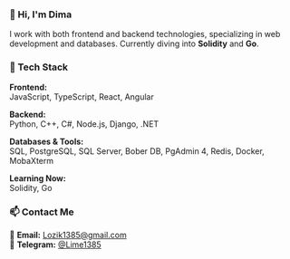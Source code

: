 ### 👋 Hi, I'm Dima  

I work with both frontend and backend technologies, specializing in web development and databases. Currently diving into **Solidity** and **Go**.  

### 🚀 Tech Stack  

**Frontend:**  
JavaScript, TypeScript, React, Angular  

**Backend:**  
Python, C++, C#, Node.js, Django, .NET  

**Databases & Tools:**  
SQL, PostgreSQL, SQL Server, Bober DB, PgAdmin 4, Redis, Docker, MobaXterm  

**Learning Now:**  
Solidity, Go  

### 📫 Contact Me  
📩 **Email:** [Lozik1385@gmail.com](mailto:Lozik1385@gmail.com)  
💬 **Telegram:** [@Lime1385](https://t.me/Lime1385)  
